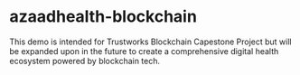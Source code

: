 # azaadhealth-blockchain
This demo is intended for Trustworks Blockchain Capestone Project but will be expanded upon in the future to create a comprehensive digital health ecosystem powered by blockchain tech.
